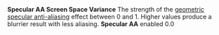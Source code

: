 <tr>
<td><strong>Specular AA Screen Space Variance</strong></td>
<td>The strength of the <a href="Geometric-Specular-Anti-Aliasing.md">geometric specular anti-aliasing</a> effect between 0 and 1. Higher values produce a blurrier result with less aliasing.</td>
<td><strong>Specular AA</strong> enabled</td>
<td>0.0</td>
</tr>
